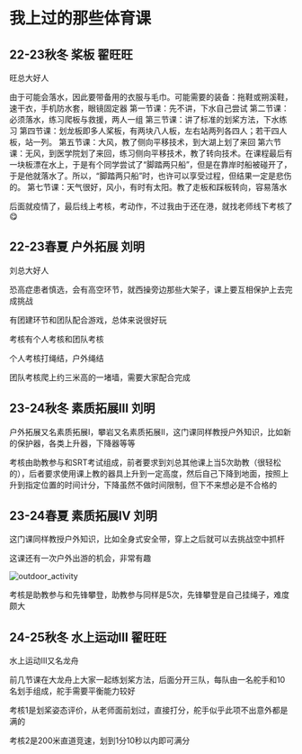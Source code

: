 # 我上过的那些体育课

## 22-23秋冬 桨板 翟旺旺

旺总大好人

由于可能会落水，因此要带备用的衣服与毛巾。可能需要的装备：拖鞋或朔溪鞋，速干衣，手机防水套，眼镜固定器
第一节课：先不讲，下水自己尝试
第二节课：必须落水，练习爬板与救援，两人一组
第三节课：讲了标准的划桨方法，下水练习
第四节课：划龙板即多人桨板，有两块八人板，左右站两列各四人；若干四人板，站一列。
第五节课：大风，教了侧向平移技术，到大湖上划了来回
第六节课：无风，到医学院划了来回，练习侧向平移技术，教了转向技术。在课程最后有一块板漂在水上，于是有个同学尝试了“脚踏两只船”，但是在靠岸时船被碰开了，于是他就落水了。所以，“脚踏两只船”时，也许可以享受过程，但结果一定是悲伤的。
第七节课：天气很好，风小，有时有太阳。教了走板和踩板转向，容易落水

后面就疫情了，最后线上考核，考动作，不过我由于还在港，就找老师线下考核了😋

## 22-23春夏 户外拓展 刘明

刘总大好人

恐高症患者慎选，会有高空环节，就西操旁边那些大架子，课上要互相保护上去完成挑战

有团建环节和团队配合游戏，总体来说很好玩

考核有个人考核和团队考核

个人考核打绳结，户外绳结

团队考核爬上约三米高的一堵墙，需要大家配合完成

## 23-24秋冬 素质拓展Ⅲ 刘明

户外拓展又名素质拓展Ⅰ，攀岩又名素质拓展Ⅱ，这门课同样教授户外知识，比如新的保护器，各类上升器，下降器等等

考核由助教参与和SRT考试组成，前者要求到刘总其他课上当5次助教（很轻松的），后者要求使用课上教的器具上升到一定高度，然后自己下降到地面，按照上升到指定位置的时间计分，下降虽然不做时间限制，但下不来想必是不合格的

## 23-24春夏 素质拓展Ⅳ 刘明

这门课同样教授户外知识，比如全身式安全带，穿上之后就可以去挑战空中抓杆

这课还有一次户外出游的机会，非常有趣

![outdoor_activity](https://github.com/liukan6/zju_course/image/outdoor_activity.jpg)

考核是助教参与和先锋攀登，助教参与同样是5次，先锋攀登是自己挂绳子，难度颇大

## 24-25秋冬 水上运动Ⅲ 翟旺旺

水上运动Ⅲ又名龙舟

前几节课在大龙舟上大家一起练划桨方法，后面分开三队，每队由一名舵手和10名划手组成，舵手需要平衡能力较好

考核1是划桨姿态评价，从老师面前划过，直接打分，舵手似乎此项不出意外都是满的

考核2是200米直道竞速，划到1分10秒以内即可满分
